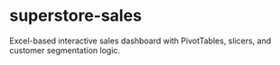 # superstore-sales
Excel-based interactive sales dashboard with PivotTables, slicers, and customer segmentation logic. 
